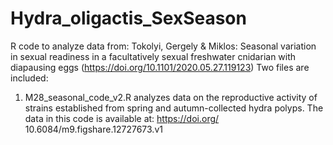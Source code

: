 # Hydra_oligactis_SexSeason

R code to analyze data from: Tokolyi, Gergely & Miklos: Seasonal variation in sexual readiness in a facultatively sexual freshwater cnidarian with diapausing eggs (https://doi.org/10.1101/2020.05.27.119123)
Two files are included:
1. M28_seasonal_code_v2.R analyzes data on the reproductive activity of strains established from spring and autumn-collected hydra polyps. The data in this code is available at: https://doi.org/
10.6084/m9.figshare.12727673.v1
